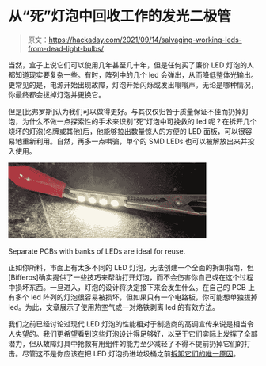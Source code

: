 # 从“死”灯泡中回收工作的发光二极管

> 原文：<https://hackaday.com/2021/09/14/salvaging-working-leds-from-dead-light-bulbs/>

当然，盒子上说它们可以使用几年甚至几十年，但是任何买了廉价 LED 灯泡的人都知道现实要复杂一些。有时，阵列中的几个 led 会弹出，从而降低整体光输出。更常见的是，电源开始出现故障，灯泡开始闪烁或发出嗡嗡声。无论是哪种情况，你最终都会拔掉灯泡并更换它。

但是[比弗罗斯]认为我们可以做得更好。与其仅仅归咎于质量保证不佳而扔掉灯泡，为什么不做一点探索性的手术来识别“死”灯泡中可挽救的 led 呢？在拆开几个烧坏的灯泡(名牌或其他)后，他能够拉出数量惊人的方便的 LED 面板，可以很容易地重新利用。自然，再多一点哄骗，单个的 SMD LEDs 也可以被解放出来并投入使用。

[![](img/3c409415d133e358d479e767fb4edb94.png)](https://hackaday.com/wp-content/uploads/2021/09/ledsalvage_detail.jpg)

Separate PCBs with banks of LEDs are ideal for reuse.

正如你所料，市面上有太多不同的 LED 灯泡，无法创建一个全面的拆卸指南，但[Bifferos]确实提供了一些技巧来帮助打开灯泡，而不会伤害你自己或在这个过程中损坏东西。一旦进入，灯泡的设计将决定接下来会发生什么。在自己的 PCB 上有多个 led 阵列的灯泡很容易被损坏，但如果只有一个电路板，你可能想单独拔掉 led。为此，文章展示了使用热空气或一对烙铁剥离 led 的有效方法。

我们之前已经讨论过现代 LED 灯泡的性能相对于制造商的高调宣传来说是相当令人失望的。我们更希望看到这些灯泡设计得足够好，以至于它们实际上发挥了全部潜力，但从故障灯具中抢救有用组件的能力至少减轻了不得不提前扔掉它们的打击。尽管这不是你应该在把 LED 灯泡扔进垃圾桶之前[拆卸它们的唯一原因](https://hackaday.com/2019/01/29/dont-toss-that-bulb-it-knows-your-password/)。